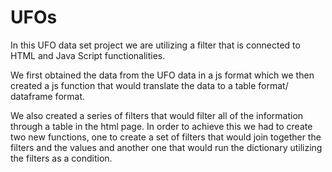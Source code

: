 # UFOs

In this UFO data set project we are utilizing a filter that is connected to HTML and Java Script functionalities. 

We first obtained the data from the UFO data in a js format which we then created a js function that would translate the data to a table format/ dataframe format. 

We also created a series of filters that would filter all of the information through a table in the html page. In order to achieve this we had to create two new functions, one to create a set of filters that would join together the filters and the values and another one that would run the dictionary utilizing the filters as a condition. 
